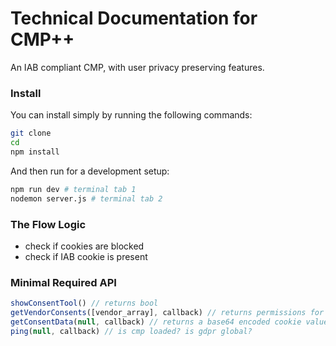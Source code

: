 # Technical Documentation for CMP++
An IAB compliant CMP, with user privacy preserving features.

### Install

You can install simply by running the following commands:
```bash
git clone
cd
npm install
```

And then run for a development setup:

```bash
npm run dev # terminal tab 1
nodemon server.js # terminal tab 2
```

### The Flow Logic

- check if cookies are blocked
- check if IAB cookie is present

### Minimal Required API

```javascript
showConsentTool() // returns bool
getVendorConsents([vendor_array], callback) // returns permissions for vendor list
getConsentData(null, callback) // returns a base64 encoded cookie value
ping(null, callback) // is cmp loaded? is gdpr global?
```